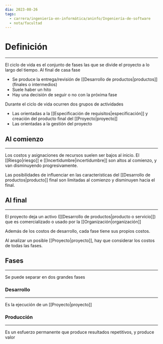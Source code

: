 ```yaml
---
dia: 2023-08-26
tags:
  - carrera/ingeniería-en-informática/aninfo/Ingeniería-de-software
  - nota/facultad
---
```

# Definición
---
El ciclo de vida es el conjunto de fases las que se divide el proyecto a lo largo del tiempo. Al final de casa fase
* Se produce la entrega/revisión de [[Desarrollo de productos|productos]] (finales o intermedios)
* Suele haber un hito
* Hay una decisión de seguir o no con la próxima fase

Durante el ciclo de vida ocurren dos grupos de actividades
 * Las orientadas a la [[Especificación de requisitos|especificación]] y creación del producto final del [[Proyecto|proyecto]]
 * Las orientadas a la gestión del proyecto

## Al comienzo
---
Los costos y asignaciones de recursos suelen ser bajos al inicio. El [[Riesgo|riesgo]] e [[Incertidumbre|incertidumbre]] son altos al comienzo, y van disminuyendo progresivamente.

Las posibilidades de influenciar en las características del [[Desarrollo de productos|producto]] final son limitadas al comienzo y disminuyen hacia el final.

## Al final
---
El proyecto deja un activo ([[Desarrollo de productos|producto o servicio]]) que es comercializado o usado por la [[Organización|organización]]

Además de los costos de desarrollo, cada fase tiene sus propios costos. 

Al analizar un posible [[Proyecto|proyecto]], hay que considerar los costos de todas las fases.

## Fases
---
Se puede separar en dos grandes fases

### Desarrollo
---
Es la ejecución de un [[Proyecto|proyecto]]

### Producción
---
Es un esfuerzo permanente que produce resultados repetitivos, y produce valor